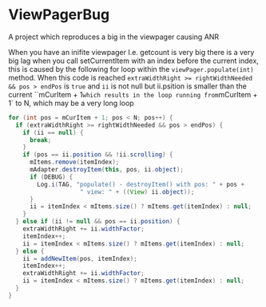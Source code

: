 # ViewPagerBug
A project which reproduces a big in the viewpager causing ANR

When you have an inifite viewpager I.e. getcount is very big there is a very big lag when you call setCurrentItem with an index before the current index, this is caused by the following for loop within the `viewPager.populate(int)` method. When this code is reached `extraWidthRight >= rightWidthNeeded && pos > endPos` is `true` and `ii` is not null but ii.psition is smaller than the current ``mCurItem + 1` which results in the loop running from `mCurItem + 1` to N, which may be a very long loop 


``` java
for (int pos = mCurItem + 1; pos < N; pos++) {
  if (extraWidthRight >= rightWidthNeeded && pos > endPos) {
    if (ii == null) {
      break;
    }
    if (pos == ii.position && !ii.scrolling) {
      mItems.remove(itemIndex);
      mAdapter.destroyItem(this, pos, ii.object);
      if (DEBUG) {
        Log.i(TAG, "populate() - destroyItem() with pos: " + pos +
                    " view: " + ((View) ii.object));
      }
      ii = itemIndex < mItems.size() ? mItems.get(itemIndex) : null;
    }
  } else if (ii != null && pos == ii.position) {
    extraWidthRight += ii.widthFactor;
    itemIndex++;
    ii = itemIndex < mItems.size() ? mItems.get(itemIndex) : null;
  } else {
    ii = addNewItem(pos, itemIndex);
    itemIndex++;
    extraWidthRight += ii.widthFactor;
    ii = itemIndex < mItems.size() ? mItems.get(itemIndex) : null;
  }
}

```
